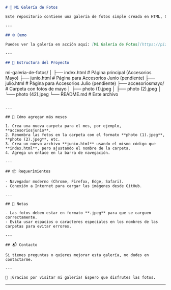 
```markdown
# 📸 Mi Galería de Fotos

Este repositorio contiene una galería de fotos simple creada en HTML, CSS y JavaScript. Las imágenes se cargan automáticamente desde carpetas en el repositorio para facilitar la organización de diferentes meses.

---

## 🌐 Demo

Puedes ver la galería en acción aquí: [Mi Galería de Fotos](https://piztian.github.io/mi-galeria-de-fotos/)

---

## 📁 Estructura del Proyecto

```

mi-galeria-de-fotos/
│
├── index.html            # Página principal (Accesorios Mayo)
├── junio.html            # Página para Accesorios Junio (pendiente)
├── julio.html            # Página para Accesorios Julio (pendiente)
├── accesoriosmayo/       # Carpeta con fotos de mayo
│   ├── photo (1).jpeg
│   ├── photo (2).jpeg
│   └── photo (42).jpeg
└── README.md             # Este archivo

```

---

## 🚀 Cómo agregar más meses

1. Crea una nueva carpeta para el mes, por ejemplo, **accesoriosjunio**.
2. Renombra las fotos en la carpeta con el formato **photo (1).jpeg**, **photo (2).jpeg**, etc.
3. Crea un nuevo archivo **junio.html** usando el mismo código que **index.html**, pero ajustando el nombre de la carpeta.
4. Agrega un enlace en la barra de navegación.

---

## 📦 Requerimientos

- Navegador moderno (Chrome, Firefox, Edge, Safari).
- Conexión a Internet para cargar las imágenes desde GitHub.

---

## 📝 Notas

- Las fotos deben estar en formato **.jpeg** para que se carguen correctamente.
- Evita usar espacios o caracteres especiales en los nombres de las carpetas para evitar errores.

---

## 📬 Contacto

Si tienes preguntas o quieres mejorar esta galería, no dudes en contactarme.

---

🎉 ¡Gracias por visitar mi galería! Espero que disfrutes las fotos.
```

---

